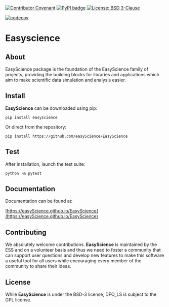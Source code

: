[![Contributor Covenant](https://img.shields.io/badge/Contributor%20Covenant-2.1-4baaaa.svg)](CODE_OF_CONDUCT.md)
[![PyPI badge](http://img.shields.io/pypi/v/EasyScience.svg)](https://pypi.python.org/pypi/EasyScience)
[![License: BSD 3-Clause](https://img.shields.io/badge/License-BSD%203--Clause-blue.svg)](LICENSE)

[![codecov](https://codecov.io/gh/EasyScience/EasyScience/branch/new_job/graph/badge.svg?token=wc6Q0j0Q9t)](https://codecov.io/gh/EasyScience/EasyScience)

# Easyscience

## About

EasyScience package is the foundation of the EasyScience family of projects, providing the building blocks for libraries and applications
which aim to make scientific data simulation and analysis easier.

## Install

**EasyScience** can be downloaded using pip:

```pip install easyscience```

Or direct from the repository:

```pip install https://github.com/easyScience/EasyScience```

## Test

After installation, launch the test suite:

```python -m pytest```

## Documentation

Documentation can be found at:

[https://easyScience.github.io/EasyScience](https://easyScience.github.io/EasyScience)

## Contributing
We absolutely welcome contributions. **EasyScience** is maintained by the ESS and on a volunteer basis and thus we need to foster a community that can support user questions and develop new features to make this software a useful tool for all users while encouraging every member of the community to share their ideas.

## License
While **EasyScience** is under the BSD-3 license, DFO_LS is subject to the GPL license.


